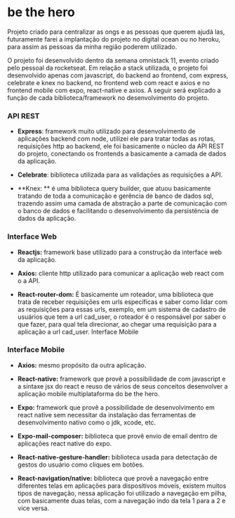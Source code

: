 # **be the hero**
Projeto criado para centralizar as ongs e as pessoas que querem ajudá las, futuramente farei a implantação do projeto no digital ocean ou no heroku, para assim as pessoas da minha região poderem utilizado.

O projeto foi desenvolvido dentro da semana omnistack 11, evento criado pelo pessoal da rocketseat.
Em relação a stack utilizada, o projeto foi desenvolvido apenas com javascript, do backend ao frontend, com express, celebrate e knex no backend, no frontend web com react e axios e no frontend mobile com expo, react-native e axios. A seguir será explicado a função de cada biblioteca/framework no desenvolvimento do projeto.

### **API REST** 

- **Express**: framework muito utilizado para desenvolvimento de aplicações backend com node, utilizei ele para tratar todas as rotas, requisições http ao backend, ele foi basicamente o núcleo da API REST do projeto, conectando os frontends a basicamente a camada de dados da aplicação.

- **Celebrate**: biblioteca utilizada para as validações as requisições a API.
- **Knex: ** é uma biblioteca query builder, que atuou basicamente tratando de toda a comunicação e gerência de banco de dados sql, trazendo assim uma camada de abstração a parte de comunicação com o banco de dados e facilitando o desenvolvimento da persistência de dados da aplicação.

### **Interface Web** 

- **Reactjs:** framework base utilizado para a construção da interface web da aplicação.

- **Axios:** cliente http utilizado para comunicar a aplicação web react com o a API.
- **React-router-dom:** É basicamente um roteador, uma biblioteca que trata de receber requisições em urls específicas e saber como lidar com as requisições para essas urls, exemplo, em um sistema de cadastro de usuários que tem a url cad_user, o roteador é o responsável por saber o que fazer, para qual tela direcionar, ao chegar uma requisição para a aplicação a url cad_user.
Interface Mobile
### **Interface Mobile**
* **Axios:** mesmo propósito da outra aplicação.
* **React-native:** framework que provê a possibilidade de com javascript e a sintaxe jsx do react e reuso de vários de seus conceitos desenvolver a aplicação mobile multiplataforma do be the hero.

* **Expo:** framework que provê a possibilidade de desenvolvimento em react native sem necessitar da instalação das ferramentas de desenvolvimento nativo como o jdk, xcode, etc.
* **Expo-mail-composer:** biblioteca que provê envio de email dentro de aplicações react native do expo.
* **React-native-gesture-handler:** biblioteca usada para detectação de gestos do usuário como cliques em botões. 
* **React-navigation/native:** biblioteca que provê a navegação entre diferentes telas em aplicações para dispositivos móveis, existem muitos tipos de navegação, nessa aplicação foi utilizado a navegação em pilha, com basicamente duas telas, com a navegação indo da tela 1 para a 2 e vice versa.
